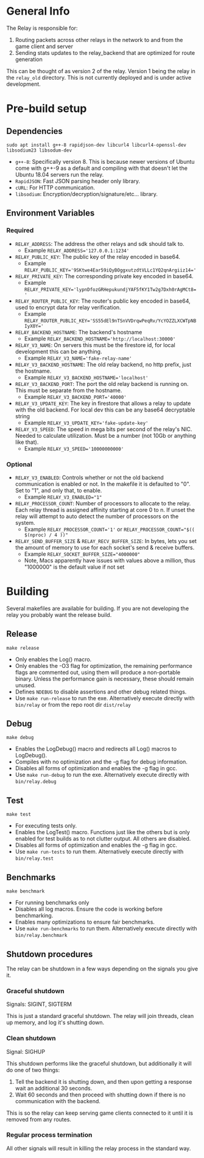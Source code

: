 # General Info

The Relay is responsible for:

1. Routing packets across other relays in the network to and from the game client and server
2. Sending stats updates to the relay_backend that are optimized for route generation

This can be thought of as version 2 of the relay. Version 1 being the relay in the `relay_old` directory. This is not currently deployed and is under active development.

# Pre-build setup

## Dependencies

`sudo apt install g++-8 rapidjson-dev libcurl4 libcurl4-openssl-dev libsodium23 libsodum-dev`

- `g++-8`: Specifically version 8. This is because newer versions of Ubuntu come with g++-9 as a default and compiling with that doesn't let the Ubuntu 18.04 servers run the relay.
- `RapidJSON`: Fast JSON parsing header only library.
- `cURL`: For HTTP communication.
- `libsodium`: Encryption/decryption/signature/etc... library.

## Environment Variables

### Required

- `RELAY_ADDRESS`: The address the other relays and sdk should talk to.
  - Example `RELAY_ADDRESS='127.0.0.1:1234'`
- `RELAY_PUBLIC_KEY`: The public key of the relay encoded in base64.
  - Example `RELAY_PUBLIC_KEY='9SKtwe4Ear59iQyBOggxutzdtVLLc1YQ2qnArgiiz14='`
- `RELAY_PRIVATE_KEY`: The corresponding private key encoded in base64.
  - Example `RELAY_PRIVATE_KEY='lypnDfozGRHepukundjYAF5fKY1Tw2g7Dxh0rAgMCt8='`
- `RELAY_ROUTER_PUBLIC_KEY`: The router's public key encoded in base64, used to encrypt data for relay verification.
  - Example `RELAY_ROUTER_PUBLIC_KEY='SS55dEl9nTSnVVDrqwPeqRv/YcYOZZLXCWTpNBIyX0Y='`
- `RELAY_BACKEND_HOSTNAME`: The backend's hostname
  - Example `RELAY_BACKEND_HOSTNAME='http://localhost:30000'`
- `RELAY_V3_NAME`: On servers this must be the firestore id, for local development this can be anything.
  - Example `RELAY_V3_NAME='fake-relay-name'`
- `RELAY_V3_BACKEND_HOSTNAME`: The old relay backend, no http prefix, just the hostname.
  - Example `RELAY_V3_BACKEND_HOSTNAME='localhost'`
- `RELAY_V3_BACKEND_PORT`: The port the old relay backend is running on. This must be separate from the hostname.
  - Example `RELAY_V3_BACKEND_PORT='40000'`
- `RELAY_V3_UPDATE_KEY`: The key in firestore that allows a relay to update with the old backend. For local dev this can be any base64 decryptable string
  - Example `RELAY_V3_UPDATE_KEY='fake-update-key'`
- `RELAY_V3_SPEED`: The speed in mega bits per second of the relay's NIC. Needed to calculate utilization. Must be a number (not 10Gb or anything like that).
  - Example `RELAY_V3_SPEED='10000000000'`



### Optional
- `RELAY_V3_ENABLED`: Controls whether or not the old backend communication is enabled or not. In the makefile it is defaulted to "0". Set to "1", and only that, to enable.
  - Example `RELAY_V3_ENABLED="1"`
- `RELAY_PROCESSOR_COUNT`: Number of processors to allocate to the relay. Each relay thread is assigned affinity starting at core 0 to n. If unset the relay will attempt to auto detect the number of processors on the system.
  - Example `RELAY_PROCESSOR_COUNT='1'` or `RELAY_PROCESSOR_COUNT="$(( $(nproc) / 4 ))"`
- `RELAY_SEND_BUFFER_SIZE` & `RELAY_RECV_BUFFER_SIZE`: In bytes, lets you set the amount of memory to use for each socket's send & receive buffers.
  - Example `RELAY_SOCKET_BUFFER_SIZE="4000000"`
  - Note, Macs apparently have issues with values above a million, thus "1000000" is the default value if not set

# Building

Several makefiles are available for building. If you are not developing the relay you probably want the release build.

## Release

`make release`

- Only enables the Log() macro.
- Only enables the -O3 flag for optimization, the remaining performance flags are commented out, using them will produce a non-portable binary. Unless the performance gain is necessary, these should remain unused.
- Defines `NDEBUG` to disable assertions and other debug related things.
- Use `make run-release` to run the exe. Alternatively execute directly with `bin/relay` or from the repo root dir `dist/relay`

## Debug

`make debug`

- Enables the LogDebug() macro and redirects all Log() macros to LogDebug().
- Compiles with no optimization and the -g flag for debug information.
- Disables all forms of optimization and enables the -g flag in gcc.
- Use `make run-debug` to run the exe. Alternatively execute directly with `bin/relay.debug`

## Test

`make test`

- For executing tests only.
- Enables the LogTest() macro. Functions just like the others but is only enabled for test builds as to not clutter output. All others are disabled.
- Disables all forms of optimization and enables the -g flag in gcc.
- Use `make run-tests` to run them. Alternatively execute directly with `bin/relay.test`

## Benchmarks

`make benchmark`

- For running benchmarks only
- Disables all log macros. Ensure the code is working before benchmarking.
- Enables many optimizations to ensure fair benchmarks.
- Use `make run-benchmarks` to run them. Alternatively execute directly with `bin/relay.benchmark`

## Shutdown procedures

The relay can be shutdown in a few ways depending on the signals you give it.

### Graceful shutdown

Signals: SIGINT, SIGTERM

This is just a standard graceful shutdown. The relay will join threads, clean up memory, and log it's shutting down.

### Clean shutdown

Signal: SIGHUP

This shutdown performs like the graceful shutdown, but additionally it will do one of two things:

  1. Tell the backend it is shutting down, and then upon getting a response wait an additional 30 seconds.
  2. Wait 60 seconds and then proceed with shutting down if there is no communication with the backend.

This is so the relay can keep serving game clients connected to it until it is removed from any routes.

### Regular process termination

All other signals will result in killing the relay process in the standard way.
